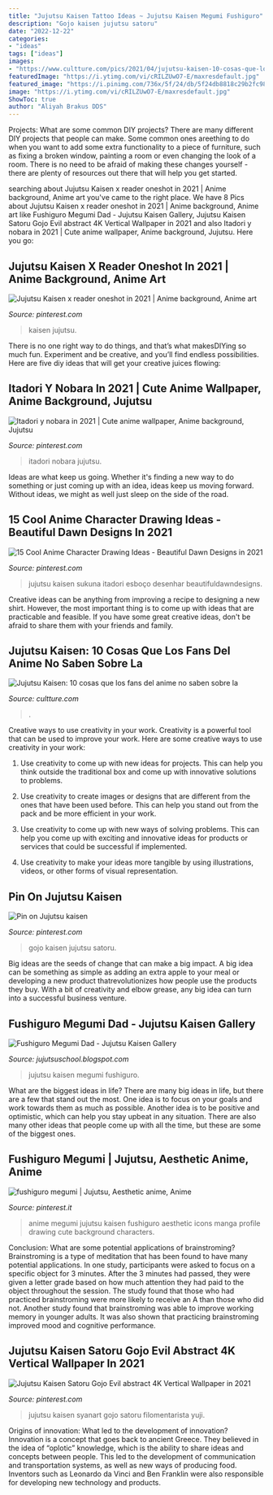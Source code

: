 ```yaml
---
title: "Jujutsu Kaisen Tattoo Ideas ~ Jujutsu Kaisen Megumi Fushiguro"
description: "Gojo kaisen jujutsu satoru"
date: "2022-12-22"
categories:
- "ideas"
tags: ["ideas"]
images:
- "https://www.cultture.com/pics/2021/04/jujutsu-kaisen-10-cosas-que-los-fans-del-anime-no-saben-sobre-la-energia-maldita.jpg"
featuredImage: "https://i.ytimg.com/vi/cRILZUwO7-E/maxresdefault.jpg"
featured_image: "https://i.pinimg.com/736x/5f/24/db/5f24db8818c29b2fc98b289cc8bd1ef1.jpg"
image: "https://i.ytimg.com/vi/cRILZUwO7-E/maxresdefault.jpg"
ShowToc: true
author: "Aliyah Brakus DDS"
---
```



Projects: What are some common DIY projects?
There are many different DIY projects that people can make. Some common ones areething to do when you want to add some extra functionality to a piece of furniture, such as fixing a broken window, painting a room or even changing the look of a room. There is no need to be afraid of making these changes yourself - there are plenty of resources out there that will help you get started.

	

		
searching about Jujutsu Kaisen x reader oneshot in 2021 | Anime background, Anime art you've came to the right place. We have 8 Pics about Jujutsu Kaisen x reader oneshot in 2021 | Anime background, Anime art like Fushiguro Megumi Dad - Jujutsu Kaisen Gallery, Jujutsu Kaisen Satoru Gojo Evil abstract 4K Vertical Wallpaper in 2021 and also Itadori y nobara in 2021 | Cute anime wallpaper, Anime background, Jujutsu. Here you go:
		
    
## Jujutsu Kaisen X Reader Oneshot In 2021 | Anime Background, Anime Art

<img loading=lazy src="https://i.pinimg.com/originals/b1/8d/c0/b18dc08cc2027af9d63a83f0fe223508.gif" onerror="this.onerror=null;this.src='https://tse2.mm.bing.net/th?id=OIP.sY3AjMICevnWOoPw_iI1CAHaD8&amp;pid=15.1';" alt="Jujutsu Kaisen x reader oneshot in 2021 | Anime background, Anime art">

_Source: pinterest.com_

>kaisen jujutsu. 

	

There is no one right way to do things, and that’s what makesDIYing so much fun. Experiment and be creative, and you’ll find endless possibilities. Here are five diy ideas that will get your creative juices flowing:

    
## Itadori Y Nobara In 2021 | Cute Anime Wallpaper, Anime Background, Jujutsu

<img loading=lazy src="https://i.pinimg.com/736x/4e/a0/51/4ea0514beabbc81f552e4cd3478402ab.jpg" onerror="this.onerror=null;this.src='https://tse2.mm.bing.net/th?id=OIP.K87PgXA3iYcym71SHz6vnAHaL2&amp;pid=15.1';" alt="Itadori y nobara in 2021 | Cute anime wallpaper, Anime background, Jujutsu">

_Source: pinterest.com_

>itadori nobara jujutsu. 

	

Ideas are what keep us going. Whether it's finding a new way to do something or just coming up with an idea, ideas keep us moving forward. Without ideas, we might as well just sleep on the side of the road.

    
## 15 Cool Anime Character Drawing Ideas - Beautiful Dawn Designs In 2021

<img loading=lazy src="https://i.pinimg.com/736x/17/bf/7b/17bf7b3399c995cef6a0547467b4d074.jpg" onerror="this.onerror=null;this.src='https://tse1.mm.bing.net/th?id=OIP.OABZ7ZeI-j6WHV0C1ro_EAHaHa&amp;pid=15.1';" alt="15 Cool Anime Character Drawing Ideas - Beautiful Dawn Designs in 2021">

_Source: pinterest.com_

>jujutsu kaisen sukuna itadori esboço desenhar beautifuldawndesigns. 

	

Creative ideas can be anything from improving a recipe to designing a new shirt. However, the most important thing is to come up with ideas that are practicable and feasible. If you have some great creative ideas, don't be afraid to share them with your friends and family.

    
## Jujutsu Kaisen: 10 Cosas Que Los Fans Del Anime No Saben Sobre La

<img loading=lazy src="https://www.cultture.com/pics/2021/04/jujutsu-kaisen-10-cosas-que-los-fans-del-anime-no-saben-sobre-la-energia-maldita.jpg" onerror="this.onerror=null;this.src='https://tse1.mm.bing.net/th?id=OIP.mRFBy9h0EVgK8DEFX8XTdgHaDt&amp;pid=15.1';" alt="Jujutsu Kaisen: 10 cosas que los fans del anime no saben sobre la">

_Source: cultture.com_

>. 

	

Creative ways to use creativity in your work.
Creativity is a powerful tool that can be used to improve your work. Here are some creative ways to use creativity in your work:
1. Use creativity to come up with new ideas for projects. This can help you think outside the traditional box and come up with innovative solutions to problems.

2. Use creativity to create images or designs that are different from the ones that have been used before. This can help you stand out from the pack and be more efficient in your work.

3. Use creativity to come up with new ways of solving problems. This can help you come up with exciting and innovative ideas for products or services that could be successful if implemented.

4. Use creativity to make your ideas more tangible by using illustrations, videos, or other forms of visual representation.

    
## Pin On Jujutsu Kaisen

<img loading=lazy src="https://i.pinimg.com/736x/5f/24/db/5f24db8818c29b2fc98b289cc8bd1ef1.jpg" onerror="this.onerror=null;this.src='https://tse2.mm.bing.net/th?id=OIP.yvpsUgpGB5poIYIx-rQaSgHaGV&amp;pid=15.1';" alt="Pin on Jujutsu kaisen">

_Source: pinterest.com_

>gojo kaisen jujutsu satoru. 

	

Big ideas are the seeds of change that can make a big impact. A big idea can be something as simple as adding an extra apple to your meal or developing a new product thatrevolutionizes how people use the products they buy. With a bit of creativity and elbow grease, any big idea can turn into a successful business venture.

    
## Fushiguro Megumi Dad - Jujutsu Kaisen Gallery

<img loading=lazy src="https://i.ytimg.com/vi/cRILZUwO7-E/maxresdefault.jpg" onerror="this.onerror=null;this.src='https://tse2.mm.bing.net/th?id=OIP.B1Kcpw24-MuU7HSB-zePOQHaEK&amp;pid=15.1';" alt="Fushiguro Megumi Dad - Jujutsu Kaisen Gallery">

_Source: jujutsuschool.blogspot.com_

>jujutsu kaisen megumi fushiguro. 

	

What are the biggest ideas in life?
There are many big ideas in life, but there are a few that stand out the most. One idea is to focus on your goals and work towards them as much as possible. Another idea is to be positive and optimistic, which can help you stay upbeat in any situation. There are also many other ideas that people come up with all the time, but these are some of the biggest ones.

    
## Fushiguro Megumi | Jujutsu, Aesthetic Anime, Anime

<img loading=lazy src="https://i.pinimg.com/736x/71/f3/77/71f3773959c6d7c98579eca8eb21b954.jpg" onerror="this.onerror=null;this.src='https://tse2.mm.bing.net/th?id=OIP.hBPGH0MDYMKjbIAhg75OQQHaHa&amp;pid=15.1';" alt="fushiguro megumi | Jujutsu, Aesthetic anime, Anime">

_Source: pinterest.it_

>anime megumi jujutsu kaisen fushiguro aesthetic icons manga profile drawing cute background characters. 

	

Conclusion: What are some potential applications of brainstroming?
Brainstroming is a type of meditation that has been found to have many potential applications. In one study, participants were asked to focus on a specific object for 3 minutes. After the 3 minutes had passed, they were given a letter grade based on how much attention they had paid to the object throughout the session. The study found that those who had practiced brainstroming were more likely to receive an A than those who did not. Another study found that brainstroming was able to improve working memory in younger adults. It was also shown that practicing brainstroming improved mood and cognitive performance.

    
## Jujutsu Kaisen Satoru Gojo Evil Abstract 4K Vertical Wallpaper In 2021

<img loading=lazy src="https://i.pinimg.com/736x/ff/b4/e7/ffb4e76f547f7a77d0bf93a8b52fa7a5.jpg" onerror="this.onerror=null;this.src='https://tse3.mm.bing.net/th?id=OIP.6vYN3h_Z3FVfbjdIfC1lEQHaNO&amp;pid=15.1';" alt="Jujutsu Kaisen Satoru Gojo Evil abstract 4K Vertical Wallpaper in 2021">

_Source: pinterest.com_

>jujutsu kaisen syanart gojo satoru filomentarista yuji. 

	

Origins of innovation: What led to the development of innovation?
Innovation is a concept that goes back to ancient Greece. They believed in the idea of “oplotic” knowledge, which is the ability to share ideas and concepts between people. This led to the development of communication and transportation systems, as well as new ways of producing food. Inventors such as Leonardo da Vinci and Ben Franklin were also responsible for developing new technology and products.

